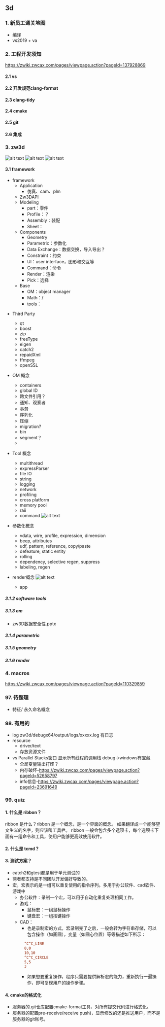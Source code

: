 ## 3d

### 1. 新员工通关地图
- 编译
- vs2019 + va


### 2. 工程开发须知
https://zwiki.zwcax.com/pages/viewpage.action?pageId=137928869

#### 2.1 vs
#### 2.2 开发规范clang-format
#### 2.3 clang-tidy
#### 2.4 cmake
#### 2.5 git
#### 2.6 集成


### 3. zw3d
![alt text](_imgs/framework_image.png)
![alt text](_imgs/3dnotes_image.png)
![alt text](_imgs/1_3dnotes_image.png)

#### 3.1 framework
* framework
  - Application
    - 仿真、cam、plm
  - Zw3DAPI
  - Modeling
    - part：零件
    - Profile：？
    - Assembly：装配
    - Sheet：
  - Components
    - Geometry
    - Parametric：参数化
    - Data Exchange：数据交换，导入导出？
    - Constraint：约束
    - UI：user interface，图形和交互等
    - Command：命令
    - Render：渲染
    - Pick：选择
  - Base
    - OM：object manager
    - Math：/
    - tools： 

- Third Party
  - qt
  - boost
  - zip
  - freeType
  - eigen
  - catch2
  - repaidXml
  - ffmpeg
  - openSSL

- OM 概念
  - containers
  - global ID
  - 跨文件引用？
  - 通知、观察者
  - 事务
  - 序列化
  - 压缩
  - migration?
  - bin
  - segment？
  -

- Tool 概念
  - multithread
  - expressParser
  - file IO
  - string
  - logging
  - network
  - profiling
  - cross platform
  - memory pool
  - raii
  - command 
  ![alt text](_imgs/framework_image-1.png)

- 参数化概念
  - vdata, wire, profile, expression, dimension
  - beep, attributes
  - udf, pattern, reference, copy/paste
  - defeature, static entity
  - rolling
  - dependency, selective regen, suppress
  - labeling, regen

- render概念
  ![alt text](_imgs/framework_image-2.png)
  - app

##### 3.1.2 software tools
##### 3.1.3 om
  * zw3D数据安全性.pptx
##### 3.1.4 parametric
##### 3.1.5 geometry
##### 3.1.6 render

### 4. macros
https://zwiki.zwcax.com/pages/viewpage.action?pageId=110329859

### 97. 待整理
* 特征/ 永久命名概念

### 98. 有用的
* log
    zw3d/debugx64/output/logs/xxxxx.log
    有日志
* resource
    * driver/text
    * 存放资源文件
* vs
    Parallel Stacks窗口
    显示所有线程的调用栈
    debug->windows有宝藏
    * 全局变量输出打印？
    * 内存破坏-https://zwiki.zwcax.com/pages/viewpage.action?pageId=52658797
    * info信息-https://zwiki.zwcax.com/pages/viewpage.action?pageId=23691649

### 99. quiz
#### 1. 什么是 ribbon？

ribbon 是什么？ribbon 是一个概念，是一个界面的概念。
如果翻译成一个能够望文生义的名字，则应该叫工具栏。
ribbon 一般会包含多个选项卡，每个选项卡下面有一组命令和工具，使用户能够更高效使用软件。

#### 2. 什么是 tcmd？

#### 3. 测试方案？
* catch2和gtest都是用于单元测试的
* 两者都支持是不同团队开发偏好导致的。
* 宏，宏表示的是一组可以重复使用的指令序列。多用于办公软件、cad软件、游戏中
  * 办公软件：录制一个宏，可以用于自动化重复处理相同工作。
  * 游戏：
    * 鼠标宏：一组鼠标操作
    * 键盘宏：一组按键操作
  * CAD：
    * 也是录制宏的方式，宏录制完了之后，一般会转为字符串存储，可以包含操作（如画圆），变量（如圆心位置）等等描述如下所示：
    ```ini
      ^C^C_LINE
      0,0
      10,10
      ^C^C_CIRCLE
      5,5
      3
    ```
    * 如果想要重复操作，程序只需要提供解析宏的能力，重新执行一遍操作，即可复现用户的操作步骤。


#### 4. cmake的格式化
* 服务器的.git仓库配置cmake-format工具，对所有提交代码进行格式化。
* 服务器的配置pre-receive(receive push)，显示修改的还是推送用户，而不是服务器的git账号。
